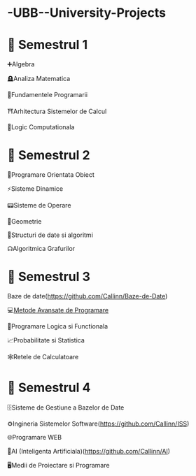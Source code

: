 # -UBB--University-Projects

# 📂 Semestrul 1 

➕Algebra

🪦Analiza Matematica

🐍Fundamentele Programarii

⛩️Arhitectura Sistemelor de Calcul

🤔Logic Computationala

# 📂 Semestrul 2

🚜Programare Orientata Obiect

⚡Sisteme Dinamice

📟Sisteme de Operare

📐Geometrie

💽Structuri de date si algoritmi

☊Algoritmica Grafurilor

# 📂 Semestrul 3

Baze de date(https://github.com/Callinn/Baze-de-Date)

💻[Metode Avansate de Programare](https://github.com/Callinn/-MAP-Metode-Avansate-de-Programare)

🦉Programare Logica si Functionala

📈Probabilitate si Statistica

🕸️Retele de Calculatoare

# 📂 Semestrul 4

🗄️Sisteme de Gestiune a Bazelor de Date

⚙️Ingineria Sistemelor Software(https://github.com/Callinn/ISS)

🌐Programare WEB

🤖AI (Inteligenta Artificiala)(https://github.com/Callinn/AI)

🖥️Medii de Proiectare si Programare

